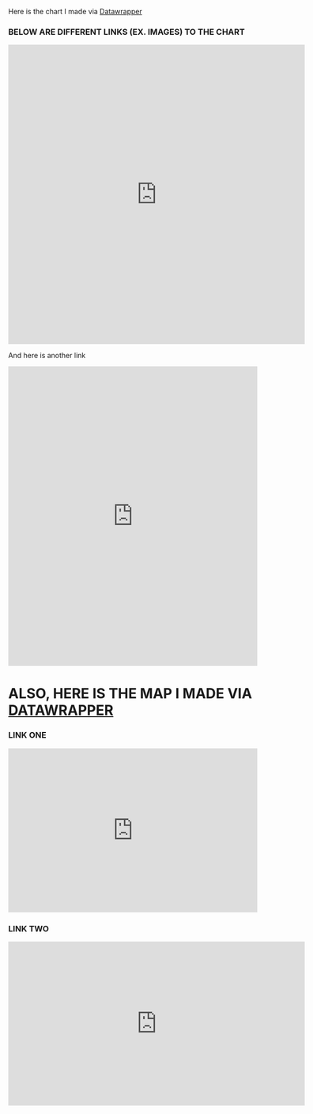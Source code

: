 Here is the chart I made via [Datawrapper](https://app.datawrapper.de)

### BELOW ARE DIFFERENT LINKS (EX. IMAGES) TO THE CHART 


<iframe title="[ Total # of Countries ]" aria-label="Column Chart" id="datawrapper-chart-rHj9D" src="https://datawrapper.dwcdn.net/rHj9D/2/" scrolling="no" frameborder="0" style="border: none;" width="600" height="606"></iframe> 
 
 
 And here is another link 
  

 
<iframe title="[ Total # of Countries ]" aria-label="Column Chart" id="datawrapper-chart-rHj9D" src="https://datawrapper.dwcdn.net/rHj9D/2/" scrolling="no" frameborder="0" style="width: 0; min-width: 100% !important; border: none;" height="606"></iframe><script type="text/javascript">!function(){"use strict";window.addEventListener("message",(function(e){if(void 0!==e.data["datawrapper-height"]){var t=document.querySelectorAll("iframe");for(var a in e.data["datawrapper-height"])for(var r=0;r<t.length;r++){if(t[r].contentWindow===e.source)t[r].style.height=e.data["datawrapper-height"][a]+"px"}}}))}();</script>
 
 # ALSO, HERE IS THE MAP I MADE VIA [DATAWRAPPER](https://datawrapper.dwcdn.net/z2VdF/1/)
  
### LINK ONE 
 
 <iframe title="[ My Map ]" aria-label="Map" id="datawrapper-chart-z2VdF" src="https://datawrapper.dwcdn.net/z2VdF/1/" scrolling="no" frameborder="0" style="width: 0; min-width: 100% !important; border: none;" height="332"></iframe><script type="text/javascript">!function(){"use strict";window.addEventListener("message",(function(e){if(void 0!==e.data["datawrapper-height"]){var t=document.querySelectorAll("iframe");for(var a in e.data["datawrapper-height"])for(var r=0;r<t.length;r++){if(t[r].contentWindow===e.source)t[r].style.height=e.data["datawrapper-height"][a]+"px"}}}))}();
</script>
 
 ### LINK TWO 
 
 <iframe title="[ My Map ]" aria-label="Map" id="datawrapper-chart-z2VdF" src="https://datawrapper.dwcdn.net/z2VdF/1/" scrolling="no" frameborder="0" style="border: none;" width="600" height="332"></iframe>

